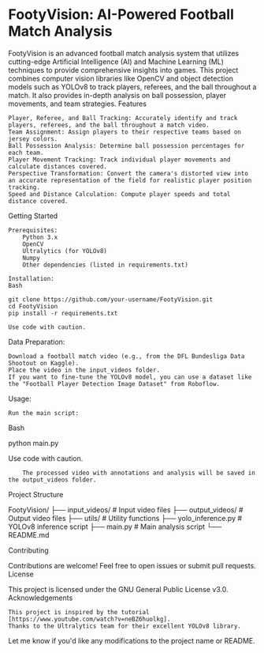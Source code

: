 # FootyVision: AI-Powered Football Match Analysis

FootyVision is an advanced football match analysis system that utilizes cutting-edge Artificial Intelligence (AI) and Machine Learning (ML) techniques to provide comprehensive insights into games.  This project combines computer vision libraries like OpenCV and object detection models such as YOLOv8 to track players, referees, and the ball throughout a match. It also provides in-depth analysis on ball possession, player movements, and team strategies.
Features

    Player, Referee, and Ball Tracking: Accurately identify and track players, referees, and the ball throughout a match video.
    Team Assignment: Assign players to their respective teams based on jersey colors.
    Ball Possession Analysis: Determine ball possession percentages for each team.
    Player Movement Tracking: Track individual player movements and calculate distances covered.
    Perspective Transformation: Convert the camera's distorted view into an accurate representation of the field for realistic player position tracking.
    Speed and Distance Calculation: Compute player speeds and total distance covered.

Getting Started

    Prerequisites:
        Python 3.x
        OpenCV
        Ultralytics (for YOLOv8)
        Numpy
        Other dependencies (listed in requirements.txt)

    Installation:
    Bash

    git clone https://github.com/your-username/FootyVision.git
    cd FootyVision
    pip install -r requirements.txt

    Use code with caution.

Data Preparation:

    Download a football match video (e.g., from the DFL Bundesliga Data Shootout on Kaggle).
    Place the video in the input_videos folder.
    If you want to fine-tune the YOLOv8 model, you can use a dataset like the "Football Player Detection Image Dataset" from Roboflow.

Usage:

    Run the main script:

Bash

python main.py

Use code with caution.

        The processed video with annotations and analysis will be saved in the output_videos folder.

Project Structure

FootyVision/
├── input_videos/       # Input video files
├── output_videos/      # Output video files
├── utils/              # Utility functions
├── yolo_inference.py   # YOLOv8 inference script
├── main.py             # Main analysis script
└── README.md

Contributing

Contributions are welcome! Feel free to open issues or submit pull requests.
License

This project is licensed under the GNU General Public License v3.0.
Acknowledgements

    This project is inspired by the tutorial [https://www.youtube.com/watch?v=neBZ6huolkg].
    Thanks to the Ultralytics team for their excellent YOLOv8 library.

Let me know if you'd like any modifications to the project name or README.
